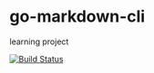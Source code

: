 # go-markdown-cli
learning project

[![Build Status](https://travis-ci.org/shortsn/markdown.svg?branch=master)](https://travis-ci.org/shortsn/markdown)